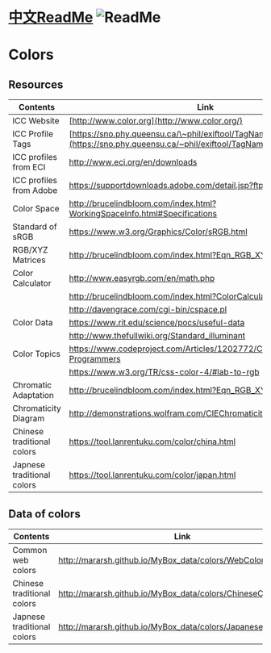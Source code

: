 # [中文ReadMe](https://github.com/Mararsh/MyBox_data/tree/master/colors)  ![ReadMe](https://mararsh.github.io/MyBox_data/iconTips.png)   

# Colors

## Resources
| Contents | Link |    
| --- | --- |   
| ICC Website             | [http://www.color.org](http://www.color.org/)                                                                                               |
| ICC Profile Tags        | [https://sno.phy.queensu.ca/\~phil/exiftool/TagNames/ICC_Profile.html](https://sno.phy.queensu.ca/~phil/exiftool/TagNames/ICC_Profile.html) |
| ICC profiles from ECI   | <http://www.eci.org/en/downloads>                                                                                                           |
| ICC profiles from Adobe | <https://supportdownloads.adobe.com/detail.jsp?ftpID=3680>                                                                                  |
| Color Space             | <http://brucelindbloom.com/index.html?WorkingSpaceInfo.html#Specifications>                                                                 |
| Standard of sRGB        | <https://www.w3.org/Graphics/Color/sRGB.html>                                                                                               |
| RGB/XYZ Matrices        | <http://brucelindbloom.com/index.html?Eqn_RGB_XYZ_Matrix.html>                                                                              |
| Color Calculator        | <http://www.easyrgb.com/en/math.php>                                                                                                        |
|                         | <http://brucelindbloom.com/index.html?ColorCalculator.html>                                                                                 |
|                         | <http://davengrace.com/cgi-bin/cspace.pl>                                                                                                   |
| Color Data              | <https://www.rit.edu/science/pocs/useful-data>                                                                                              |
|                         | <http://www.thefullwiki.org/Standard_illuminant>                                                                                            |
| Color Topics            | <https://www.codeproject.com/Articles/1202772/Color-Topics-for-Programmers>                                                                 |
|                         | <https://www.w3.org/TR/css-color-4/#lab-to-rgb>                                                                                             |
| Chromatic Adaptation    | <http://brucelindbloom.com/index.html?Eqn_RGB_XYZ_Matrix.html>                                                                              |
| Chromaticity Diagram    | <http://demonstrations.wolfram.com/CIEChromaticityDiagram/>                                                                                 |
| Chinese traditional colors | https://tool.lanrentuku.com/color/china.html |       
| Japnese traditional colors | https://tool.lanrentuku.com/color/japan.html |       

## Data of colors

| Contents | Link |    
| --- | --- |   
| Common web colors | http://mararsh.github.io/MyBox_data/colors/WebColors.html |       
| Chinese traditional colors | http://mararsh.github.io/MyBox_data/colors/ChineseColors.html |       
| Japnese traditional colors | http://mararsh.github.io/MyBox_data/colors/JapaneseColors.html |         



